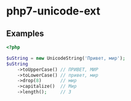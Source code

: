 # php7-unicode-ext

## Examples
```php
<?php

$uString = new UnicodeString('Привет, мир');
$uString
    ->toUpperCase() // ПРИВЕТ, МИР
    ->toLowerCase() // привет, мир
    ->drop(8)       // мир
    ->capitalize()  // Мир
    ->length();     // 3
```